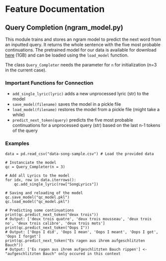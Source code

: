 # Feature Documentation
## Query Completion (ngram_model.py)
This module trains and stores an ngram model to predict the next word from an inputted query. It returns the whole sentence with the five most probable continuations. The pretrained model for our data is available for download [here](https://www.dropbox.com/s/78bq8ogpdkxrtki/qc_model.pkl?dl=0) (1GB) and can be loaded using the `load_model` function.

The class `Query_Completer` needs the parameter for `n` for initialization (n=3 in the current case).

### Important Functions for Connection
- `add_single_lyric(lyric)` adds a new unprocessed lyric (str) to the model
- `save_model(filename)` saves the model in a pickle file
- `load_model(filename)` restores the model from a pickle file (might take a while)
- `predict_next_token(query)` predicts the five most probable continuations for a unprocessed query (str) based on the last n-1 tokens of the query

### Examples
```Py
data = pd.read_csv("data-song-sample.csv") # Load the provided data

# Instanciate the model
qc = Query_Completer(n = 3)

# Add all Lyrics to the model
for idx, row in data.iterrows():
    qc.add_single_lyric(row["SongLyrics"])

# Saving and reloading of the model
qc.save_model("qc_model.pkl")
qc.load_model("qc_model.pkl")

# Predicting some continuations
print(qc.predict_next_token("deux trois"))
# Output: ['deux trois quatre', 'deux trois mousseau', 'deux trois no', 'deux trois calibre', 'deux trois mots']
print(qc.predict_next_token("Oops I"))
# Output: ['Oops I did', 'Oops I mean', 'Oops I meant', 'Oops I got', 'Oops I forgot']
print(qc.predict_next_token("Es ragen aus ihrem aufgeschlitzten Bauch"))
# Output: ['Es ragen aus ihrem aufgeschlitzten Bauch rippen'] <- "aufgeschlitzten Bauch" only occured in this context 
```

